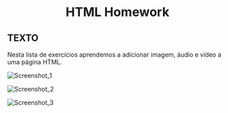 <h1 align="center">
    <p><b>HTML Homework</b></p>
</h1>

## TEXTO

<p>Nesta lista de exercícios aprendemos a adicionar imagem, áudio e vídeo a uma página HTML.</p>

![Screenshot_1](https://github.com/LivinyAguiar/ExerciciosHTML/assets/161062699/c866a811-bc8e-4fae-937e-31262ac760ea)

![Screenshot_2](https://github.com/LivinyAguiar/ExerciciosHTML/assets/161062699/5d8f0086-7b15-40be-9734-9f40b58ee10f)

![Screenshot_3](https://github.com/LivinyAguiar/ExerciciosHTML/assets/161062699/3f59a323-1374-4285-8bc6-351d0b8335cf)
